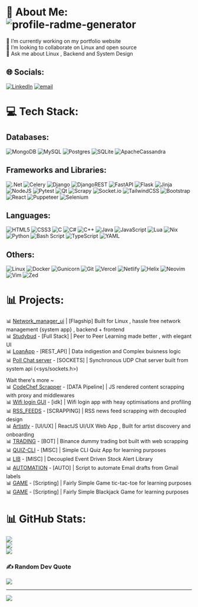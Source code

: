 # 💫 About Me: <img height="auto" src="https://komarev.com/ghpvc/?username=Blazzzee&label=Profile%20views&color=0e75b6&style=flat" alt="profile-radme-generator" />
🔭 I’m currently working on my portfolio website<br>👯 I’m looking to collaborate on Linux and open source<br>💬 Ask me about Linux , Backend and System Design


## 🌐 Socials:
[![LinkedIn](https://img.shields.io/badge/LinkedIn-%230077B5.svg?logo=linkedin&logoColor=white)](https://in.linkedin.com/in/maanik-khurana-0298b4296) [![email](https://img.shields.io/badge/Email-D14836?logo=gmail&logoColor=white)](mailto:maanikhurana1007@gmail.com) 

# 💻 Tech Stack:
## Databases:
![MongoDB](https://img.shields.io/badge/MongoDB-%234ea94b.svg?style=for-the-badge&logo=mongodb&logoColor=white) ![MySQL](https://img.shields.io/badge/mysql-4479A1.svg?style=for-the-badge&logo=mysql&logoColor=white) ![Postgres](https://img.shields.io/badge/postgres-%23316192.svg?style=for-the-badge&logo=postgresql&logoColor=white) ![SQLite](https://img.shields.io/badge/sqlite-%2307405e.svg?style=for-the-badge&logo=sqlite&logoColor=white) ![ApacheCassandra](https://img.shields.io/badge/cassandra-%231287B1.svg?style=for-the-badge&logo=apache-cassandra&logoColor=white)
## Frameworks and Libraries:
![.Net](https://img.shields.io/badge/.NET-5C2D91?style=for-the-badge&logo=.net&logoColor=white) ![Celery](https://img.shields.io/badge/celery-%23a9cc54.svg?style=for-the-badge&logo=celery&logoColor=ddf4a4) 
![Django](https://img.shields.io/badge/django-%23092E20.svg?style=for-the-badge&logo=django&logoColor=white) ![DjangoREST](https://img.shields.io/badge/DJANGO-REST-ff1709?style=for-the-badge&logo=django&logoColor=white&color=ff1709&labelColor=gray)
![FastAPI](https://img.shields.io/badge/FastAPI-005571?style=for-the-badge&logo=fastapi) ![Flask](https://img.shields.io/badge/flask-%23000.svg?style=for-the-badge&logo=flask&logoColor=white) ![Jinja](https://img.shields.io/badge/jinja-white.svg?style=for-the-badge&logo=jinja&logoColor=black) ![NodeJS](https://img.shields.io/badge/node.js-6DA55F?style=for-the-badge&logo=node.js&logoColor=white) ![Pytest](https://img.shields.io/badge/pytest-%23ffffff.svg?style=for-the-badge&logo=pytest&logoColor=2f9fe3) ![Qt](https://img.shields.io/badge/Qt-%23217346.svg?style=for-the-badge&logo=Qt&logoColor=white) ![Scrapy](https://img.shields.io/badge/scrapy-%2360a839.svg?style=for-the-badge&logo=scrapy&logoColor=d1d2d3) ![Socket.io](https://img.shields.io/badge/Socket.io-black?style=for-the-badge&logo=socket.io&badgeColor=010101) ![TailwindCSS](https://img.shields.io/badge/tailwindcss-%2338B2AC.svg?style=for-the-badge&logo=tailwind-css&logoColor=white) ![Bootstrap](https://img.shields.io/badge/bootstrap-%238511FA.svg?style=for-the-badge&logo=bootstrap&logoColor=white) ![React](https://img.shields.io/badge/react-%2320232a.svg?style=for-the-badge&logo=react&logoColor=%2361DAFB) ![Puppeteer](https://img.shields.io/badge/Puppeteer-white.svg?style=for-the-badge&logo=Puppeteer&logoColor=black) ![Selenium](https://img.shields.io/badge/-selenium-%43B02A?style=for-the-badge&logo=selenium&logoColor=white)
## Languages:
![HTML5](https://img.shields.io/badge/html5-%23E34F26.svg?style=for-the-badge&logo=html5&logoColor=white) ![CSS3](https://img.shields.io/badge/css3-%231572B6.svg?style=for-the-badge&logo=css3&logoColor=white) ![C](https://img.shields.io/badge/c-%2300599C.svg?style=for-the-badge&logo=c&logoColor=white) ![C#](https://img.shields.io/badge/c%23-%23239120.svg?style=for-the-badge&logo=csharp&logoColor=white) ![C++](https://img.shields.io/badge/c++-%2300599C.svg?style=for-the-badge&logo=c%2B%2B&logoColor=white) ![Java](https://img.shields.io/badge/java-%23ED8B00.svg?style=for-the-badge&logo=openjdk&logoColor=white) ![JavaScript](https://img.shields.io/badge/javascript-%23323330.svg?style=for-the-badge&logo=javascript&logoColor=%23F7DF1E) ![Lua](https://img.shields.io/badge/lua-%232C2D72.svg?style=for-the-badge&logo=lua&logoColor=white) ![Nix](https://img.shields.io/badge/NIX-5277C3.svg?style=for-the-badge&logo=NixOS&logoColor=white) ![Python](https://img.shields.io/badge/python-3670A0?style=for-the-badge&logo=python&logoColor=ffdd54) ![Bash Script](https://img.shields.io/badge/bash_script-%23121011.svg?style=for-the-badge&logo=gnu-bash&logoColor=white) ![TypeScript](https://img.shields.io/badge/typescript-%23007ACC.svg?style=for-the-badge&logo=typescript&logoColor=white) ![YAML](https://img.shields.io/badge/yaml-%23ffffff.svg?style=for-the-badge&logo=yaml&logoColor=151515)
## Others:
![Linux](https://img.shields.io/badge/Linux-FCC624?style=for-the-badge&logo=linux&logoColor=black) ![Docker](https://img.shields.io/badge/docker-%230db7ed.svg?style=for-the-badge&logo=docker&logoColor=white) ![Gunicorn](https://img.shields.io/badge/gunicorn-%298729.svg?style=for-the-badge&logo=gunicorn&logoColor=white) ![Git](https://img.shields.io/badge/git-%23F05033.svg?style=for-the-badge&logo=git&logoColor=white) ![Vercel](https://img.shields.io/badge/vercel-%23000000.svg?style=for-the-badge&logo=vercel&logoColor=white) ![Netlify](https://img.shields.io/badge/netlify-%23000000.svg?style=for-the-badge&logo=netlify&logoColor=#00C7B7) 
![Helix](https://img.shields.io/badge/Helix-%2328153e.svg?style=for-the-badge&logo=helix&logoColor=white) ![Neovim](https://img.shields.io/badge/NeoVim-%2357A143.svg?&style=for-the-badge&logo=neovim&logoColor=white) ![Vim](https://img.shields.io/badge/VIM-%2311AB00.svg?style=for-the-badge&logo=vim&logoColor=white) ![Zed](https://img.shields.io/badge/zedindustries-084CCF.svg?style=for-the-badge&logo=zedindustries&logoColor=white)

# 📊 Projects:
  📊 [Network_manager_ui](https://github.com/Blazzzeee/network_manager_ui) | [Flagship] Built for Linux , hassle free network management {system app} , backend + frontend  <br/>
  📊 [Studybud](https://github.com/Blazzzeee/studybud) - [Full Stack] | Peer to Peer Learning made better , with elegant UI <br/>
  📊 [LoanApp](https://github.com/Blazzzeee/loanapp_rest) - [REST_API] | Data indigestion and Complex buisness logic <br/>
  📊 [Poll Chat server](https://github.com/Blazzzeee/web_automation) - [SOCKETS] | Synchronous UDP Chat server built from system api (<sys/sockets.h>) <br/>

  Wait there's more ~ <br/>
  📊 [CodeChef Scrapper](https://github.com/Blazzzeee/cf_crappy) - [DATA Pipeline] | JS rendered content scrapping with proxy and middlewares <br/>
  📊 [Wifi login GUI](https://github.com/Blazzzeee/web_automation) - [idk] | Wifi login app with heay optimisations and profiling <br/>
  📊 [RSS_FEEDS](https://github.com/Blazzzeee/RSSFeed) - [SCRAPPING] | RSS news feed scrapping with decoupled design <br/>
  📊 [Artistly](https://github.com/Blazzzeee/artistly) - [UI/UX] | ReactJS UI/UX Web App , Built for artist discovery and onboarding <br/>
  📊 [TRADING](https://github.com/Blazzzeee/binance-bot) - [BOT] | Binance dummy trading bot built with web scrapping <br/>
  📊 [QUIZ-CLI](https://github.com/Blazzzeee/CSharp-QuizApp) - [MISC] | Simple CLI Quiz App for learning purposes <br/>
  📊 [LIB](https://github.com/Blazzzeee/DynamicStockPriceAlerts) - [MISC] | Decoupled Event Driven Stock Alert Library <br/>
  📊 [AUTOMATION](https://github.com/Blazzzeee/Bard-Gemini-Gmail-Integration) - [AUTO] | Script to automate Email drafts from Gmail labels <br/>
  📊 [GAME](https://github.com/Blazzzeee/tic-tac-toe) - [Scripting] | Fairly Simple Game tic-tac-toe for learning purposes <br/>
  📊 [GAME](https://github.com/Blazzzeee/Blackjack) - [Scripting] | Fairly Simple Blackjack Game for learning purposes <br/>

  
# 📊 GitHub Stats:
![](https://github-readme-stats.vercel.app/api?username=Blazzzeee&theme=github_dark&hide_border=false&include_all_commits=true&count_private=true)<br/>
![](https://nirzak-streak-stats.vercel.app/?user=Blazzzeee&theme=github_dark&hide_border=false)<br/>
![](https://github-readme-stats.vercel.app/api/top-langs/?username=Blazzzeee&theme=github_dark&hide_border=false&include_all_commits=true&count_private=true&layout=compact)

### ✍️ Random Dev Quote
![](https://quotes-github-readme.vercel.app/api?type=horizontal&theme=github_dark)

---
[![](https://visitcount.itsvg.in/api?id=Blazzzeee&icon=0&color=0)](https://visitcount.itsvg.in)

